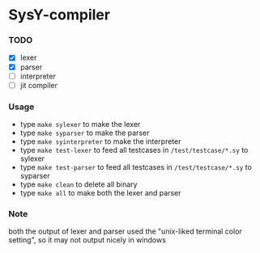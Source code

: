 # SysY-compiler
### TODO
- [x] lexer
- [x] parser
- [ ] interpreter
- [ ] jit compiler

### Usage

- type `make sylexer` to make the lexer
- type `make syparser` to make the parser
- type `make syinterpreter` to make the interpreter
- type `make test-lexer` to feed all testcases in `/test/testcase/*.sy` to sylexer
- type `make test-parser` to feed all testcases in `/test/testcase/*.sy` to syparser
- type `make clean` to delete all binary
- type `make all` to make both the lexer and parser

### Note

both the output of lexer and parser used the "unix-liked terminal color setting", so it may not output nicely in windows